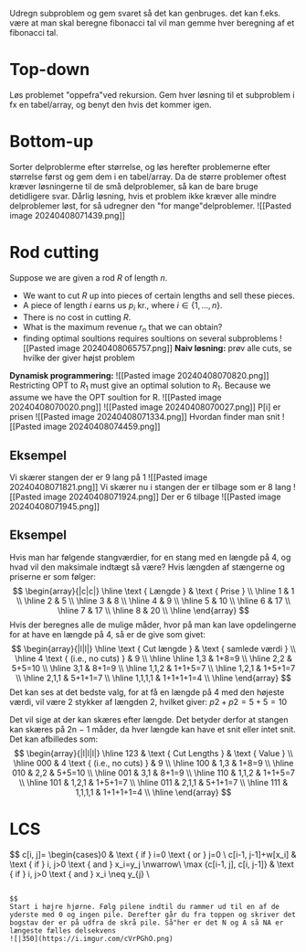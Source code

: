 Udregn subproblem og gem svaret så det kan genbruges. det kan f.eks. være at man skal beregne fibonacci tal vil man gemme hver beregning af et fibonacci tal.
# Top-down 
Løs problemet "oppefra"ved rekursion. Gem hver løsning til et subproblem i fx en tabel/array, og benyt den
hvis det kommer igen.
# Bottom-up
Sorter delproblerme efter størrelse, og løs herefter problemerne efter størrelse først og gem dem i en tabel/array. Da de større problemer oftest kræver løsningerne til de små delproblemer, så kan de bare bruge detidligere svar. Dårlig løsning, hvis et problem ikke kræver alle mindre delproblemer løst, for så udregner den
"for mange"delproblemer.
![[Pasted image 20240408071439.png]]
# Rod cutting
Suppose we are given a rod $R$ of length $n$. 
- We want to cut $R$ up into pieces of certain lengths and sell these pieces.
- A piece of length $i$ earns us $p_i$ kr., where $i \in\{1, \ldots, n\}$.
- There is no cost in cutting $R$.
- What is the maximum revenue $r_n$ that we can obtain?
- finding optimal soultions requires soultions on several subproblems
![[Pasted image 20240408065757.png]]
**Naiv løsning:**
prøv alle cuts, se hvilke der giver højst problem

**Dynamisk programmering:**
![[Pasted image 20240408070820.png]]
Restricting OPT to $R_1$ must give an optimal solution to $R_1$. Because we assume we have the OPT soultion for R. 
![[Pasted image 20240408070020.png]]
![[Pasted image 20240408070027.png]]
P[i] er prisen
![[Pasted image 20240408071334.png]]
Hvordan finder man snit
![[Pasted image 20240408074459.png]]
## Eksempel 
Vi skærer stangen der er 9 lang på 1 
![[Pasted image 20240408071821.png]]
Vi skærer nu i stangen der er tilbage som er 8 lang
![[Pasted image 20240408071924.png]]
Der er 6 tilbage
![[Pasted image 20240408071945.png]]
## Eksempel
Hvis man har følgende stangværdier, for en stang med en længde på 4, og hvad vil den maksimale indtægt så være? Hvis længden af stængerne og priserne er som følger:
$$
\begin{array}{|c|c|}
\hline \text { Længde } & \text { Prise } \\
\hline 1 & 1 \\
\hline 2 & 5 \\
\hline 3 & 8 \\
\hline 4 & 9 \\
\hline 5 & 10 \\
\hline 6 & 17 \\
\hline 7 & 17 \\
\hline 8 & 20 \\
\hline
\end{array}
$$
Hvis der beregnes alle de mulige måder, hvor på man kan lave opdelingerne for at have en længde på 4, så
er de give som givet:
$$
\begin{array}{|l|l|}
\hline \text { Cut længde } & \text { samlede værdi } \\
\hline 4 \text { (i.e., no cuts) } & 9 \\
\hline \hline 1,3 & 1+8=9 \\
\hline 2,2 & 5+5=10 \\
\hline 3,1 & 8+1=9 \\
\hline 1,1,2 & 1+1+5=7 \\
\hline 1,2,1 & 1+5+1=7 \\
\hline 2,1,1 & 5+1+1=7 \\
\hline 1,1,1,1 & 1+1+1+1=4 \\
\hline
\end{array}
$$
Det kan ses at det bedste valg, for at få en længde på 4 med den højeste værdi, vil være 2 stykker af længden 2, hvilket giver: $p2 + p2 = 5 + 5 = 10$

Det vil sige at der kan skæres efter længde. Det betyder derfor at stangen kan skæres på 2n − 1 måder, da hver længde kan have et snit eller intet snit. Det kan afbilledes som:
$$
\begin{array}{|l|l|l|}
\hline 123 & \text { Cut Lengths } & \text { Value } \\
\hline 000 & 4 \text { (i.e., no cuts) } & 9 \\
\hline 100 & 1,3 & 1+8=9 \\
\hline 010 & 2,2 & 5+5=10 \\
\hline 001 & 3,1 & 8+1=9 \\
\hline 110 & 1,1,2 & 1+1+5=7 \\
\hline 101 & 1,2,1 & 1+5+1=7 \\
\hline 011 & 2,1,1 & 5+1+1=7 \\
\hline 111 & 1,1,1,1 & 1+1+1+1=4 \\
\hline
\end{array}
$$

	
# LCS 
$$
c[i, j]= \begin{cases}0 & \text { if } i=0 \text { or } j=0 \\ c[i-1, j-1]+w[x_i] & \text { if } i, j>0 \text { and } x_i=y_j \nwarrow\\ \max \{c[i-1, j], c[i, j-1]\} & \text { if } i, j>0 \text { and } x_i \neq y_{j} \\
~~~~~~~~~~~~~~~\leftarrow~~~~~~~~~\text{if }\leq then\uparrow\end{cases}

$$
Start i højre hjørne. Følg pilene indtil du rammer ud til en af de yderste med 0 og ingen pile. Derefter går du fra toppen og skriver det bogstav der er på udfra de skrå pile. Så"her er det N og A så NA er længeste fælles delsekvens  
![|350](https://i.imgur.com/cVrPGhO.png)
